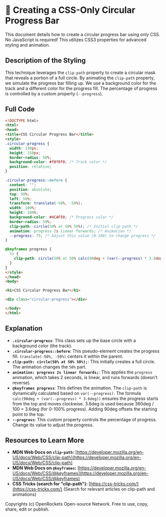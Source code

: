 # 🐞 Creating a CSS-Only Circular Progress Bar


This document details how to create a circular progress bar using only CSS.  No JavaScript is required! This utilizes CSS3 properties for advanced styling and animation.

## Description of the Styling

This technique leverages the `clip-path` property to create a circular mask that reveals a portion of a full circle.  By animating the `clip-path` property, we simulate the progress bar filling up. We use a background color for the track and a different color for the progress fill.  The percentage of progress is controlled by a custom property (`--progress`).

## Full Code

```html
<!DOCTYPE html>
<html>
<head>
<title>CSS Circular Progress Bar</title>
<style>
.circular-progress {
  width: 150px;
  height: 150px;
  border-radius: 50%;
  background-color: #f0f0f0; /* Track color */
  position: relative;
}

.circular-progress::before {
  content: "";
  position: absolute;
  top: 50%;
  left: 50%;
  transform: translate(-50%, -50%);
  width: 100%;
  height: 100%;
  background-color: #4CAF50; /* Progress color */
  border-radius: 50%;
  clip-path: circle(50% at 50% 50%); /* Initial clip path */
  animation: progress 2s linear forwards; /* Animation */
  --progress: 75; /* Adjust this value (0-100) to change progress */
}

@keyframes progress {
  to {
    clip-path: circle(50% at 50% calc(90deg + (var(--progress) * 3.6deg)));
  }
}
</style>
</head>
<body>

<h1>CSS Circular Progress Bar</h1>

<div class="circular-progress"></div>

</body>
</html>
```

## Explanation

* **`.circular-progress`**: This class sets up the base circle with a background color (the track).
* **`.circular-progress::before`**: This pseudo-element creates the progress fill.  `translate(-50%, -50%)` centers it within the parent.
* **`clip-path: circle(50% at 50% 50%);`**: This initially creates a full circle.  The animation changes the `50%` part.
* **`animation: progress 2s linear forwards;`**: This applies the `progress` animation, which takes 2 seconds, is linear, and runs forwards (doesn't reverse).
* **`@keyframes progress`**:  This defines the animation. The `clip-path` is dynamically calculated based on `var(--progress)`.  The formula `calc(90deg + (var(--progress) * 3.6deg))` ensures the progress starts from the top and moves clockwise.  3.6deg is used because 360deg / 100 = 3.6deg (for 0-100% progress).  Adding 90deg offsets the starting point to the top.
* **`--progress`**: This custom property controls the percentage of progress.  Change its value to adjust the progress.

## Resources to Learn More

* **MDN Web Docs on `clip-path`:** [https://developer.mozilla.org/en-US/docs/Web/CSS/clip-path](https://developer.mozilla.org/en-US/docs/Web/CSS/clip-path)
* **MDN Web Docs on `@keyframes`:** [https://developer.mozilla.org/en-US/docs/Web/CSS/@keyframes](https://developer.mozilla.org/en-US/docs/Web/CSS/@keyframes)
* **CSS Tricks (search for "clip-path"):** [https://css-tricks.com/](https://css-tricks.com/) (Search for relevant articles on clip-path and animations)


Copyrights (c) OpenRockets Open-source Network. Free to use, copy, share, edit or publish.

